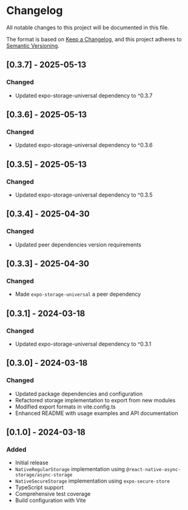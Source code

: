 # Changelog

All notable changes to this project will be documented in this file.

The format is based on [Keep a Changelog](https://keepachangelog.com/en/1.0.0/),
and this project adheres to [Semantic Versioning](https://semver.org/spec/v2.0.0.html).

## [0.3.7] - 2025-05-13

### Changed

- Updated expo-storage-universal dependency to ^0.3.7

## [0.3.6] - 2025-05-13

### Changed

- Updated expo-storage-universal dependency to ^0.3.6

## [0.3.5] - 2025-05-13

### Changed

- Updated expo-storage-universal dependency to ^0.3.5

## [0.3.4] - 2025-04-30

### Changed

- Updated peer dependencies version requirements

## [0.3.3] - 2025-04-30

### Changed

- Made `expo-storage-universal` a peer dependency

## [0.3.1] - 2024-03-18

### Changed

- Updated expo-storage-universal dependency to ^0.3.1

## [0.3.0] - 2024-03-18

### Changed

- Updated package dependencies and configuration
- Refactored storage implementation to export from new modules
- Modified export formats in vite.config.ts
- Enhanced README with usage examples and API documentation

## [0.1.0] - 2024-03-18

### Added

- Initial release
- `NativeRegularStorage` implementation using `@react-native-async-storage/async-storage`
- `NativeSecureStorage` implementation using `expo-secure-store`
- TypeScript support
- Comprehensive test coverage
- Build configuration with Vite
